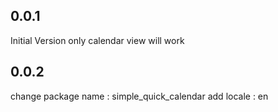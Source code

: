 ## 0.0.1
Initial Version
only calendar view will work

## 0.0.2
change package name : simple_quick_calendar
add locale : en